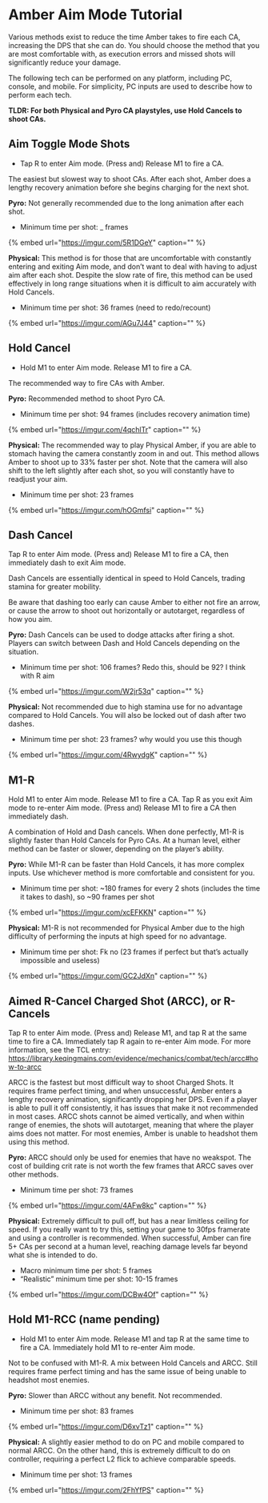 # Amber Aim Mode Tutorial

Various methods exist to reduce the time Amber takes to fire each CA, increasing the DPS that she can do. You should choose the method that you are most comfortable with, as execution errors and missed shots will significantly reduce your damage.  

The following tech can be performed on any platform, including PC, console, and mobile. For simplicity, PC inputs are used to describe how to perform each tech.  

**TLDR: For both Physical and Pyro CA playstyles, use Hold Cancels to shoot CAs.**

## Aim Toggle Mode Shots
* Tap R to enter Aim mode. (Press and) Release M1 to fire a CA.  

The easiest but slowest way to shoot CAs. After each shot, Amber does a lengthy recovery animation before she begins charging for the next shot.

**Pyro:** Not generally recommended due to the long animation after each shot.  
* Minimum time per shot: _ frames

{% embed url="https://imgur.com/5R1DGeY" caption="" %}

**Physical:** This method is for those that are uncomfortable with constantly entering and exiting Aim mode, and don’t want to deal with having to adjust aim after each shot. Despite the slow rate of fire, this method can be used effectively in long range situations when it is difficult to aim accurately with Hold Cancels.
* Minimum time per shot: 36 frames (need to redo/recount)

{% embed url="https://imgur.com/AGu7J44" caption="" %}

## Hold Cancel
* Hold M1 to enter Aim mode. Release M1 to fire a CA.

The recommended way to fire CAs with Amber. 

**Pyro:** Recommended method to shoot Pyro CA.  
* Minimum time per shot: 94 frames (includes recovery animation time)

{% embed url="https://imgur.com/4qchlTr" caption="" %}

**Physical:** The recommended way to play Physical Amber, if you are able to stomach having the camera constantly zoom in and out. This method allows Amber to shoot up to 33% faster per shot. Note that the camera will also shift to the left slightly after each shot, so you will constantly have to readjust your aim. 
* Minimum time per shot: 23 frames

{% embed url="https://imgur.com/hOGmfsi" caption="" %}

## Dash Cancel
Tap R to enter Aim mode. (Press and) Release M1 to fire a CA, then immediately dash to exit Aim mode.

Dash Cancels are essentially identical in speed to Hold Cancels, trading stamina for greater mobility.

Be aware that dashing too early can cause Amber to either not fire an arrow, or cause the arrow to shoot out horizontally or autotarget, regardless of how you aim.

**Pyro:** Dash Cancels can be used to dodge attacks after firing a shot. Players can switch between Dash and Hold Cancels depending on the situation.
* Minimum time per shot: 106 frames? Redo this, should be 92? I think with R aim

{% embed url="https://imgur.com/W2jr53q" caption="" %}

**Physical:** Not recommended due to high stamina use for no advantage compared to Hold Cancels. You will also be locked out of dash after two dashes.
* Minimum time per shot: 23 frames? why would you use this though

{% embed url="https://imgur.com/4RwydgK" caption="" %}

## M1-R
Hold M1 to enter Aim mode. Release M1 to fire a CA. Tap R as you exit Aim mode to re-enter Aim mode. (Press and) Release M1 to fire a CA then immediately dash.

A combination of Hold and Dash cancels. When done perfectly, M1-R is slightly faster than Hold Cancels for Pyro CAs. At a human level, either method can be faster or slower, depending on the player’s ability.

**Pyro:** While M1-R can be faster than Hold Cancels, it has more complex inputs. Use whichever method is more comfortable and consistent for you.
* Minimum time per shot: ~180 frames for every 2 shots (includes the time it takes to dash), so ~90 frames per shot

{% embed url="https://imgur.com/xcEFKKN" caption="" %}

**Physical:** M1-R is not recommended for Physical Amber due to the high difficulty of performing the inputs at high speed for no advantage.
* Minimum time per shot: Fk no (23 frames if perfect but that’s actually impossible and useless)

{% embed url="https://imgur.com/GC2JdXn" caption="" %}
  
## Aimed R-Cancel Charged Shot (ARCC), or R-Cancels 
Tap R to enter Aim mode. (Press and) Release M1, and tap R at the same time to fire a CA. Immediately tap R again to re-enter Aim mode. For more information, see the TCL entry: https://library.keqingmains.com/evidence/mechanics/combat/tech/arcc#how-to-arcc

ARCC is the fastest but most difficult way to shoot Charged Shots. It requires frame perfect timing, and when unsuccessful, Amber enters a lengthy recovery animation, significantly dropping her DPS. Even if a player is able to pull it off consistently, it has issues that make it not recommended in most cases. ARCC shots cannot be aimed vertically, and when within range of enemies, the shots will autotarget, meaning that where the player aims does not matter. For most enemies, Amber is unable to headshot them using this method. 

**Pyro:** ARCC should only be used for enemies that have no weakspot. The cost of building crit rate is not worth the few frames that ARCC saves over other methods.
* Minimum time per shot: 73 frames

{% embed url="https://imgur.com/4AFw8kc" caption="" %}

**Physical:** Extremely difficult to pull off, but has a near limitless ceiling for speed. If you really want to try this, setting your game to 30fps framerate and using a controller is recommended. When successful, Amber can fire 5+ CAs per second at a human level, reaching damage levels far beyond what she is intended to do.
* Macro minimum time per shot: 5 frames
* “Realistic” minimum time per shot: 10-15 frames

{% embed url="https://imgur.com/DCBw4Of" caption="" %}

## Hold M1-RCC (name pending)
* Hold M1 to enter Aim mode. Release M1 and tap R at the same time to fire a CA. Immediately hold M1 to re-enter Aim mode.

Not to be confused with M1-R. A mix between Hold Cancels and ARCC. Still requires frame perfect timing and has the same issue of being unable to headshot most enemies.

**Pyro:** Slower than ARCC without any benefit. Not recommended.
* Minimum time per shot: 83 frames

{% embed url="https://imgur.com/D6xvTz1" caption="" %}

**Physical:** A slightly easier method to do on PC and mobile compared to normal ARCC. On the other hand, this is extremely difficult to do on controller, requiring a perfect L2 flick to achieve comparable speeds.
* Minimum time per shot: 13 frames

{% embed url="https://imgur.com/2FhYfPS" caption="" %}
